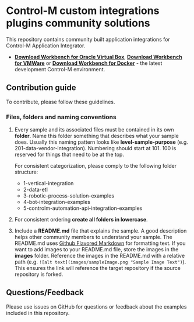 # Control-M custom integrations plugins community solutions

This repository contains community built application integrations for Control-M Application Integrator.  
+ [**Download Workbench for Oracle Virtual Box**](https://s3-us-west-2.amazonaws.com/controlm-appdev/release/latest/workbench_oracle_virtual_box.ova),  [**Download Workbench for VMWare**](https://s3-us-west-2.amazonaws.com/controlm-appdev/release/latest/workbench_vmware.ova) or [**Download Workbench for Docker**](https://docs.bmc.com/docs/automation-api/9019monthly/installation-928607473.html#Installation-InstallingtheControl-MWorkbenchonDocker) - the latest development Control-M environment. 

## Contribution guide
To contribute, please follow these guidelines.

### Files, folders and naming conventions
1. Every sample and its associated files must be contained in its own **folder**. Name this folder something that describes what your sample does. Usually this naming pattern looks like **level-sample-purpose** (e.g. 201-data-vendor-integration). Numbering should start at 101. 100 is reserved for things that need to be at the top.

      For consistent categorization, please comply to the following folder structure:
      + 1-vertical-integration
      + 2-data-etl
      + 3-robotic-process-solution-examples
      + 4-bot-integration-examples
      + 5-controlm-automation-api-integration-examples

2. For consistent ordering **create all folders in lowercase**.
3. Include a **README.md** file that explains the sample. A good description helps other community members to understand your sample. The README.md uses [Github Flavored Markdown](https://guides.github.com/features/mastering-markdown/) for formatting text. If you want to add images to your README.md file, store the images in the **images** folder. Reference the images in the README.md with a relative path (e.g. `![alt text](images/sampleImage.png "Sample Image Text")`). This ensures the link will reference the target repository if the source repository is forked.

## Questions/Feedback
Please use issues on GitHub for questions or feedback about the examples included in this repository.
